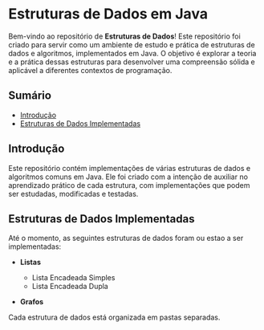 # Estruturas de Dados em Java

Bem-vindo ao repositório de **Estruturas de Dados**! Este repositório foi criado para servir como um ambiente de estudo e prática de estruturas de dados e algoritmos, implementados em Java. O objetivo é explorar a teoria e a prática dessas estruturas para desenvolver uma compreensão sólida e aplicável a diferentes contextos de programação.

## Sumário

- [Introdução](#introdução)
- [Estruturas de Dados Implementadas](#estruturas-de-dados-implementadas)


## Introdução

Este repositório contém implementações de várias estruturas de dados e algoritmos comuns em Java. Ele foi criado com a intenção de auxiliar no aprendizado prático de cada estrutura, com implementações que podem ser estudadas, modificadas e testadas. 

## Estruturas de Dados Implementadas

Até o momento, as seguintes estruturas de dados foram ou estao a ser implementadas:

- **Listas**
  - Lista Encadeada Simples
  - Lista Encadeada Dupla

- **Grafos**

Cada estrutura de dados está organizada em pastas separadas.




